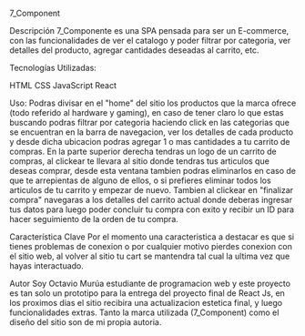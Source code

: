 7_Component

Descripción
7_Componente es una SPA pensada para ser un E-commerce, con las funcionalidades de ver el catalogo y poder filtrar por categoria, ver detalles del producto, agregar cantidades deseadas al carrito, etc.


Tecnologías Utilizadas:

HTML
CSS
JavaScript
React

Uso:
Podras divisar en el "home" del sitio los productos que la marca ofrece (todo referido al hardware y gaming), en caso de tener claro lo que estas buscando podras filtrar por categoria haciendo click en las categorias que se encuentran en la barra de navegacion, ver los detalles de cada producto y desde dicha ubicacion podras agregar 1 o mas cantidades a tu carrito de compras.
En la parte superior derecha tendras un logo de un carrito de compras, al clickear te llevara al sitio donde tendras tus articulos que deseas comprar, desde esta ventana tambien podras eliminarlos en caso de que te arrepientas de alguno de ellos, o si prefieres eliminar todos los articulos de tu carrito y empezar de nuevo. Tambien al clickear en "finalizar compra" navegaras a los detalles del carrito actual donde deberas ingresar tus datos para luego poder concluir tu compra con exito y recibir un ID para hacer seguimiento de la orden de tu compra.

Característica Clave
Por el momento una caracteristica a destacar es que si tienes problemas de conexion o por cualquier motivo pierdes conexion con el sitio web, al volver al sitio tu cart se mantendra tal cual la ultima vez que hayas interactuado.

Autor
Soy Octavio Murúa estudiante de programacion web y este proyecto es tan solo un prototipo para la entrega del proyecto final de React Js, en los proximos dias el sitio recibira una actualizacion estetica final, y luego funcionalidades extras.
Tanto la marca utilizada (7_Component) como el diseño del sitio son de mi propia autoria.
